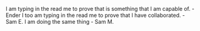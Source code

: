 I am typing in the read me to prove that is something that I am capable of. -Ender
I too am typing in the read me to prove that I have collaborated. - Sam E.
I am doing the same thing - Sam M.

